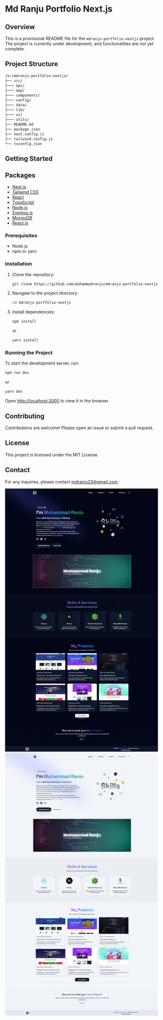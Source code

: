 # Md Ranju Portfolio Next.js

## Overview

This is a provisional README file for the `mdranju-portfolio-nextjs` project. The project is currently under development, and functionalities are not yet complete.

## Project Structure

```
/e:/mdranju-portfolio-nextjs/
├── src/
├─── api/
├─── app/
├─── components/
├─── config/
├─── data/
├─── lib/
├─── ui/   
├─── utils/   
├── README.md
├── package.json
├── next.config.js
├── tailwind.config.js
└── tsconfig.json
```

## Getting Started

## Packages

- [Next.js](https://nextjs.org/)
- [Tailwind CSS](https://tailwindcss.com/)
- [React](https://reactjs.org/)
- [TypeScript](https://www.typescriptlang.org/)
- [Node.js](https://nodejs.org/)
- [Express.js](https://expressjs.com/)
- [MongoDB](https://www.mongodb.com/)
- [React.js](https://reactjs.org/)

### Prerequisites

- Node.js
- npm or yarn

### Installation

1. Clone the repository:
   ```bash
   git clone https://github.com/muhammadranju/mdranju-portfolio-nextjs
   ```
2. Navigate to the project directory:
   ```bash
   cd mdranju-portfolio-nextjs
   ```
3. Install dependencies:
   ```bash
   npm install
   ```
   or
   ```bash
   yarn install
   ```

### Running the Project

To start the development server, run:

```bash
npm run dev
```

or

```bash
yarn dev
```

Open [http://localhost:3000](http://localhost:3000) to view it in the browser.

## Contributing

Contributions are welcome! Please open an issue or submit a pull request.

## License

This project is licensed under the MIT License.

## Contact

For any inquiries, please contact mdranju23@gmail.com.

![Screenshot1](./public/home.jpeg)
![Screenshot2](./public/home2.jpeg)
